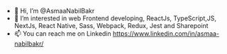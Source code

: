 - 👋 Hi, I’m @AsmaaNabilBakr
- 👀 I’m interested in web Frontend developing, ReactJs, TypeScript,JS, NextJs, React Native, Sass, Webpack, Redux, Jest and Sharepoint
- 📫 You can reach me on Linkedin https://www.linkedin.com/in/asmaa-nabilbakr/

<!---
AsmaaNabilBakr/AsmaaNabilBakr is a ✨ special ✨ repository because its `README.md` (this file) appears on your GitHub profile.
You can click the Preview link to take a look at your changes.
--->

